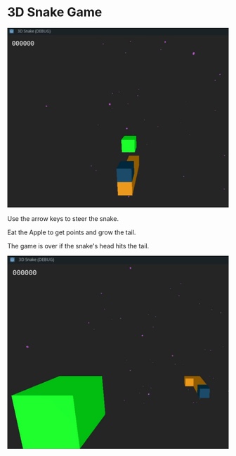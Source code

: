 # 3D Snake Game

![Preview](Assets/preview.png)

Use the arrow keys to steer the snake.

Eat the Apple to get points and grow the tail.

The game is over if the snake's head hits the tail.

![Preview2](Assets/preview2.png)